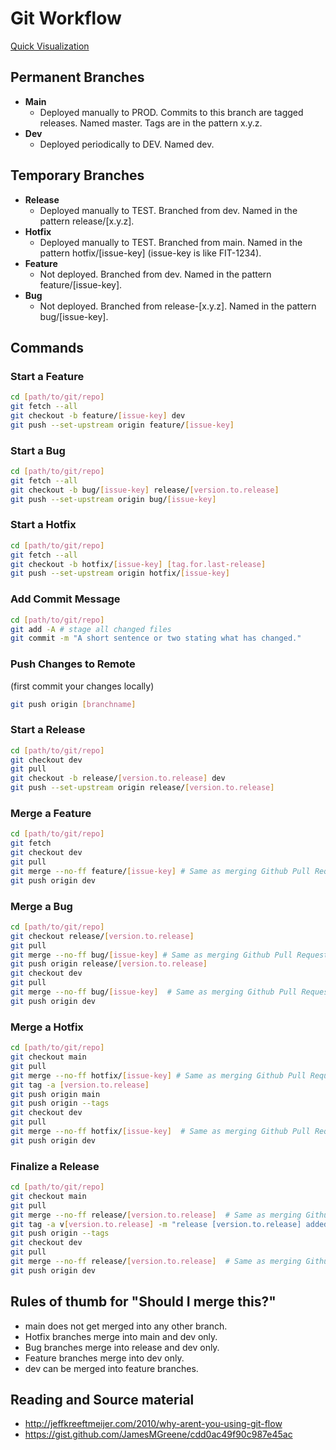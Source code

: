 # Git Workflow

[Quick Visualization](https://docs.google.com/a/colorado.edu/drawings/d/1RAm8Xrvke9r-N1uMoWq_18XQBFo4fhVZ_lPw7t4k0w0/edit?usp=sharing)

## Permanent Branches

- **Main**
  - Deployed manually to PROD. Commits to this branch are tagged releases. Named master. Tags are in the pattern x.y.z.
- **Dev**
  - Deployed periodically to DEV. Named dev.

## Temporary Branches

- **Release**
  - Deployed manually to TEST. Branched from dev. Named in the pattern release/[x.y.z].
- **Hotfix**
  - Deployed manually to TEST. Branched from main. Named in the pattern hotfix/[issue-key] (issue-key is like FIT-1234).
- **Feature**
  - Not deployed. Branched from dev. Named in the pattern feature/[issue-key].
- **Bug**
  - Not deployed. Branched from release-[x.y.z]. Named in the pattern bug/[issue-key].

## Commands

### **Start a Feature**

```bash
cd [path/to/git/repo]
git fetch --all
git checkout -b feature/[issue-key] dev
git push --set-upstream origin feature/[issue-key]
```

### **Start a Bug**

```bash
cd [path/to/git/repo]
git fetch --all
git checkout -b bug/[issue-key] release/[version.to.release]
git push --set-upstream origin bug/[issue-key]
```

### **Start a Hotfix**

```bash
cd [path/to/git/repo]
git fetch --all
git checkout -b hotfix/[issue-key] [tag.for.last-release]
git push --set-upstream origin hotfix/[issue-key]
```

### **Add Commit Message**

```bash
cd [path/to/git/repo]
git add -A # stage all changed files
git commit -m "A short sentence or two stating what has changed."
```

### **Push Changes to Remote**

(first commit your changes locally)

```bash
git push origin [branchname] 
```

### **Start a Release**

```bash
cd [path/to/git/repo]
git checkout dev
git pull
git checkout -b release/[version.to.release] dev
git push --set-upstream origin release/[version.to.release]
```

### **Merge a Feature**

```bash
cd [path/to/git/repo]
git fetch
git checkout dev
git pull
git merge --no-ff feature/[issue-key] # Same as merging Github Pull Request
git push origin dev
```

### **Merge a Bug**

```bash
cd [path/to/git/repo]
git checkout release/[version.to.release]
git pull
git merge --no-ff bug/[issue-key] # Same as merging Github Pull Request
git push origin release/[version.to.release]
git checkout dev
git pull
git merge --no-ff bug/[issue-key]  # Same as merging Github Pull Request
git push origin dev
```

### **Merge a Hotfix**

```bash
cd [path/to/git/repo]
git checkout main
git pull
git merge --no-ff hotfix/[issue-key] # Same as merging Github Pull Request
git tag -a [version.to.release]
git push origin main
git push origin --tags
git checkout dev
git pull
git merge --no-ff hotfix/[issue-key]  # Same as merging Github Pull Request
git push origin dev
```

### **Finalize a Release**

```bash
cd [path/to/git/repo]
git checkout main
git pull
git merge --no-ff release/[version.to.release]  # Same as merging Github Pull Request
git tag -a v[version.to.release] -m "release [version.to.release] added"
git push origin --tags
git checkout dev
git pull
git merge --no-ff release/[version.to.release]  # Same as merging Github Pull Request
git push origin dev
```

## Rules of thumb for "Should I merge this?"

- main does not get merged into any other branch.
- Hotfix branches merge into main and dev only.
- Bug branches merge into release and dev only.
- Feature branches merge into dev only.
- dev can be merged into feature branches.

## Reading and Source material

- <http://jeffkreeftmeijer.com/2010/why-arent-you-using-git-flow>
- <https://gist.github.com/JamesMGreene/cdd0ac49f90c987e45ac>
